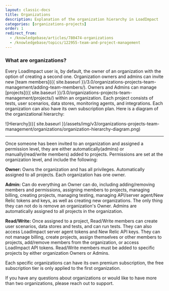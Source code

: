 ```yaml
---
layout: classic-docs
title: Organizations
description: Explanation of the organization hierarchy in LoadImpact
categories: [organizations-projects]
order: 1
redirect_from:
  - /knowledgebase/articles/780474-organizations
  - /knowledgebase/topics/122955-team-and-project-management
---
```


### What are organizations?

Every LoadImpact user is, by default, the owner of an organization with the option of creating a second one. Organization owners and admins can invite new [team members]({{ site.baseurl }}/3.0/organizations-projects-team-management/adding-team-members/). Owners and Admins can manage [projects]({{ site.baseurl }}/3.0/organizations-projects-team-management/projects/) within an organization. Each project consists of tests, user scenarios, data stores, monitoring agents, and integrations. Each organization can also have its own subscription plan. Here is a diagram of the organizational hierarchy:

![Hierarchy]({{ site.baseurl }}/assets/img/v3/organizations-projects-team-management/organizations/organization-hierarchy-diagram.png)

***

Once someone has been invited to an organization and assigned a permission level, they are either automatically(admins) or manually(read/write members) added to projects. Permissions are set at the organization level, and include the following:

**Owner:** Owns the organization and has all privileges. Automatically assigned to all projects. Each organization has one owner.

**Admin:** Can do everything an Owner can do, including adding/removing members and permissions, assigning members to projects, managing billing, creating projects, managing testing, managing API/server agent/New Relic tokens and keys, as well as creating new organizations. The only thing they can not do is remove an organization's Owner. Admins are automatically assigned to all projects in the organization.

**Read/Write:** Once assigned to a project, Read/Write members can create user scenarios, data stores and tests, and can run tests. They can also access LoadImpact server agent tokens and New Relic API keys. They can not manage billing, create projects, assign themselves or other members to projects, add/remove members from the organization, or access LoadImpact API tokens. Read/Write members must be added to specific projects by either organization Owners or Admins.

Each specific organizations can have its own premium subscription, the free subscription tier is only applied to the first organization.

If you have any questions about organizations or would like to have more than two organizations, please reach out to support.

